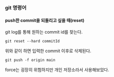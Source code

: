 ### git 명령어
#### push한 commit을 되돌리고 싶을 때(reset)
git log를 통해 원하는 commit id를 찾는다.
```
git reset --hard commitId
```
위와 같이 하면 입력한 commit 이후로 삭제된다.
```
git push -f origin main
```
force는 굉장히 위험하지만 개인 저장소라서 사용해보았다.